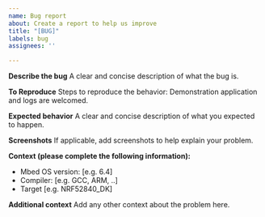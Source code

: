 ```yaml
---
name: Bug report
about: Create a report to help us improve
title: "[BUG]"
labels: bug
assignees: ''

---
```


**Describe the bug**
A clear and concise description of what the bug is.

**To Reproduce**
Steps to reproduce the behavior: Demonstration application and logs are welcomed. 

**Expected behavior**
A clear and concise description of what you expected to happen.

**Screenshots**
If applicable, add screenshots to help explain your problem.

**Context (please complete the following information):**
 - Mbed OS version: [e.g. 6.4]
 - Compiler:  [e.g. GCC, ARM, ..]
 - Target [e.g. NRF52840_DK]


**Additional context**
Add any other context about the problem here.
